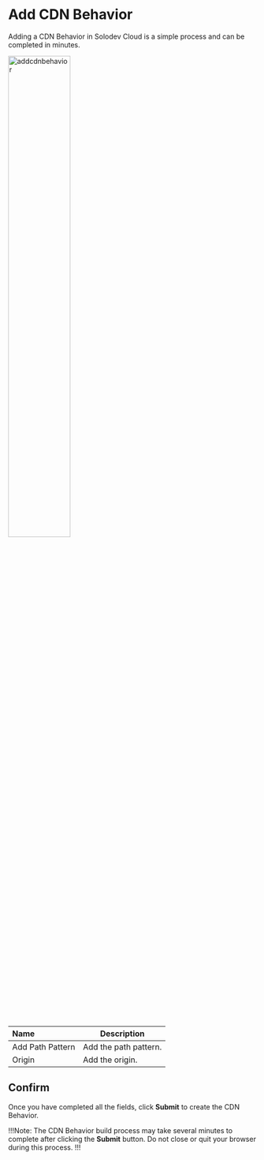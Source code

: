 # Add CDN Behavior

Adding a CDN Behavior in Solodev Cloud is a simple process and can be completed in minutes.

<img src="/static/images/addcdnbehavior.jpg" alt="addcdnbehavior" style="width: 50%; display: block"></a>

**Name** | **Description** 
:--- | ---
Add Path Pattern | Add the path pattern.
Origin | Add the origin.

## Confirm

Once you have completed all the fields, click **Submit** to create the CDN Behavior.

!!!Note:
The CDN Behavior build process may take several minutes to complete after clicking the **Submit** button. Do not close or quit your browser during this process.
!!!


